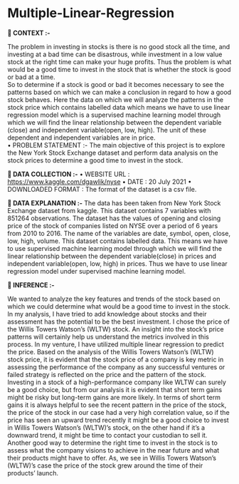 # Multiple-Linear-Regression

**	CONTEXT :-**

The problem in investing in stocks is there is no good stock all the time, and investing at a bad time can be disastrous, while investment in a low value stock at the right time can make your huge profits. Thus the problem is what would be a good time to invest in the stock that is whether the stock is good or bad at a time.  
    So to determine if a stock is good or bad it becomes necessary to see the patterns based on which we can make a conclusion in regard to how a good stock behaves. Here the data on which we will analyze the patterns in the stock price which contains labelled data which means we have to use linear regression model which is a supervised machine learning model through which we will find the linear relationship between the dependent variable (close) and independent variable(open, low, high). The unit of these dependent and independent variables are in price.  
•	PROBLEM STATEMENT :-
The main objective of this project is to explore the New York Stock Exchange dataset and perform data analysis on the stock prices to determine a good time to invest in the stock.

**	DATA COLLECTION :-**
•	WEBSITE URL : https://www.kaggle.com/dgawlik/nyse
•	DATE : 20 July 2021
•	DOWNLOADED FORMAT : The format of the dataset is a csv file.

**	DATA EXPLANATION :-**
The data has been taken from New York Stock Exchange dataset from kaggle. This dataset contains 7 variables with 851264 observations. The dataset has the values of opening and closing price of the stock of companies listed on NYSE over a period of 6 years from 2010 to 2016. The name of the variables are date, symbol, open, close, low, high, volume. This dataset contains labelled data. This means we have to use supervised machine learning model through which we will find the linear relationship between the dependent variable(close) in prices and independent variable(open, low, high) in prices. Thus we have to use linear regression model under supervised machine learning model.

**	INFERENCE :-**

We wanted to analyze the key features and trends of the stock based on which we could determine what would be a good time to invest in the stock. In my analysis, I have tried to add knowledge about stocks and their assessment has the potential to be the best investment.
I chose the price of the Willis Towers Watson’s (WLTW) stock. An insight into the stock’s price patterns will certainly help us understand the metrics involved in this process. In my venture, I have utilized multiple linear regression to predict the price.
Based on the analysis of the Willis Towers Watson’s (WLTW) stock price, it is evident that the stock price of a company is key metric in assessing the performance of the company as any successful ventures or failed strategy is reflected on the price and the pattern of the stock.
Investing in a stock of a high-performance company like WLTW can surely be a good choice, but from our analysis it is evident that short term gains might be risky but long-term gains are more likely.
In terms of short term gains it is always helpful to see the recent pattern in the price of the stock, the price of the stock in our case had a very high correlation value, so if the price has seen an upward trend recently it might be a good choice to invest in Willis Towers Watson’s (WLTW)’s stock, on the other hand if it’s a downward trend, it might be time to contact your custodian to sell it.
Another good way to determine the right time to invest in the stock is to assess what the company visions to achieve in the near future and what their products might have to offer. As, we see in Willis Towers Watson’s (WLTW)’s case the price of the stock grew around the time of their products’ launch.

